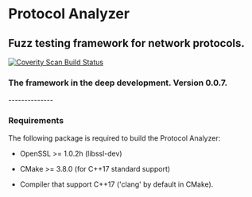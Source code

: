 # Protocol Analyzer
<h2>Fuzz testing framework for network protocols.</h2>

<a href="https://scan.coverity.com/projects/vitaliy-grigoriev-http2-analyzer">
  <img alt="Coverity Scan Build Status"
       src="https://scan.coverity.com/projects/10369/badge.svg"/>
</a>

<h3><b>The framework in the deep development.</b> Version 0.0.7.</h3>
--------------

<h3><b>Requirements</b></h3>

The following package is required to build the Protocol Analyzer:

* OpenSSL >= 1.0.2h (libssl-dev)

* CMake >= 3.8.0 (for C++17 standard support)

* Compiler that support C++17 ('clang' by default in CMake).

